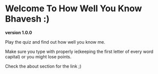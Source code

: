 # Welcome To How Well You Know Bhavesh :)

**version 1.0.0**

Play the quiz and find out how well you know me.

Make sure you type with properly ie(keeping the first letter of every word capital) or you might lose points.

Check the about section for the link ;)
